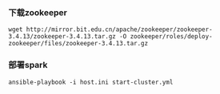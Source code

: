 ### 下载zookeeper
```
wget http://mirror.bit.edu.cn/apache/zookeeper/zookeeper-3.4.13/zookeeper-3.4.13.tar.gz -O zookeeper/roles/deploy-zookeeper/files/zookeeper-3.4.13.tar.gz
```

### 部署spark

```
ansible-playbook -i host.ini start-cluster.yml
```